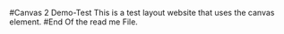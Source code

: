 #Canvas 2 Demo-Test
This is a test layout website that uses the canvas element.
#End Of the read me File.